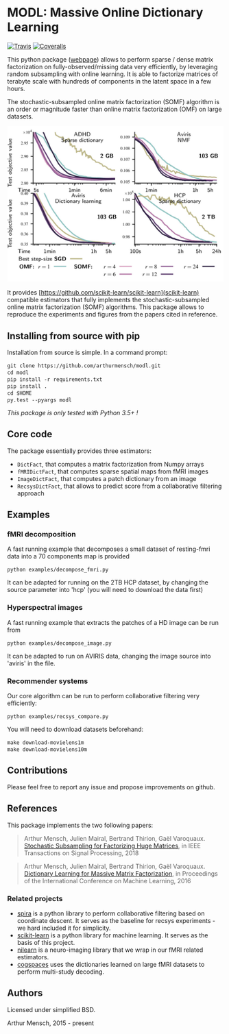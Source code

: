 # MODL: Massive Online Dictionary Learning

[![Travis](https://travis-ci.org/arthurmensch/modl.svg?branch=master)](https://travis-ci.org/arthurmensch/modl)
[![Coveralls](https://coveralls.io/repos/github/arthurmensch/modl/badge.svg?branch=master)](https://coveralls.io/github/arthurmensch/modl?branch=master)

This python package ([webpage](https://github.com/arthurmensch/modl)) allows to perform sparse / dense matrix factorization
 on fully-observed/missing data very efficiently, by leveraging random subsampling with online learning.
It is able to factorize matrices of terabyte scale with hundreds of components in the latent space in a few hours. 

The stochastic-subsampled online matrix factorization (SOMF) algorithm is an order or magnitude faster than online matrix factorization  (OMF) on large datasets.

![Benchmark](assets/compare.jpg)

It provides [https://github.com/scikit-learn/scikit-learn](scikit-learn) compatible estimators that fully implements the stochastic-subsampled
online matrix factorization (SOMF) algorithms. This package allows to reproduce the experiments and figures from the papers cited in reference.

## Installing from source with pip

Installation from source is simple. In a command prompt:

```
git clone https://github.com/arthurmensch/modl.git
cd modl
pip install -r requirements.txt
pip install .
cd $HOME
py.test --pyargs modl
```

*This package is only tested with Python 3.5+ !*

## Core code

The package essentially provides three estimators:

- `DictFact`, that computes a matrix factorization from Numpy arrays
- `fMRIDictFact`, that computes sparse spatial maps from fMRI images
- `ImageDictFact`, that computes a patch dictionary from an image
- `RecsysDictFact`, that allows to predict score from a collaborative filtering approach


## Examples

### fMRI decomposition

A fast running example that decomposes a small dataset of resting-fmri data into a 70 components map is provided

```
python examples/decompose_fmri.py
```

It can be adapted for running on the 2TB HCP dataset, by changing the source parameter into 'hcp' (you will need to download the data first)

### Hyperspectral images

A fast running example that extracts the patches of a HD image can be run from

```
python examples/decompose_image.py
```

It can be adapted to run on AVIRIS data, changing the image source into 'aviris' in the file.

### Recommender systems

Our core algorithm can be run to perform collaborative filtering very efficiently:

```
python examples/recsys_compare.py
```

You will need to download datasets beforehand:

```
make download-movielens1m
make download-movielens10m
```

## Contributions

Please feel free to report any issue and propose improvements on github.

## References

This package implements the two following papers:

>Arthur Mensch, Julien Mairal, Bertrand Thirion, Gaël Varoquaux.
[Stochastic Subsampling for Factorizing Huge Matrices](https://hal.archives-ouvertes.fr/hal-01431618v1), in IEEE Transactions on Signal Processing, 2018

>Arthur Mensch, Julien Mairal, Bertrand Thirion, Gaël Varoquaux.
[Dictionary Learning for Massive Matrix Factorization](https://hal.archives-ouvertes.fr/hal-01308934v2), in Proceedings of the International Conference
 on Machine Learning, 2016
 

### Related projects

  - [spira](https://github.com/mblondel/spira) is a python library to perform collaborative filtering based on coordinate descent. It serves as the baseline for recsys experiments - we hard included it for simplicity.
  - [scikit-learn](https://github.com/scikit-learn/scikit-learn) is a python library for machine learning. It serves as the basis of this project.
  - [nilearn](https://github.com/nilearn/nilearn) is a neuro-imaging library that we wrap in our fMRI related estimators.
  - [cogspaces](https://cogspaces.github.io) uses the dictionaries learned on large fMRI datasets to perform multi-study decoding.

## Authors

Licensed under simplified BSD.

Arthur Mensch, 2015 - present


